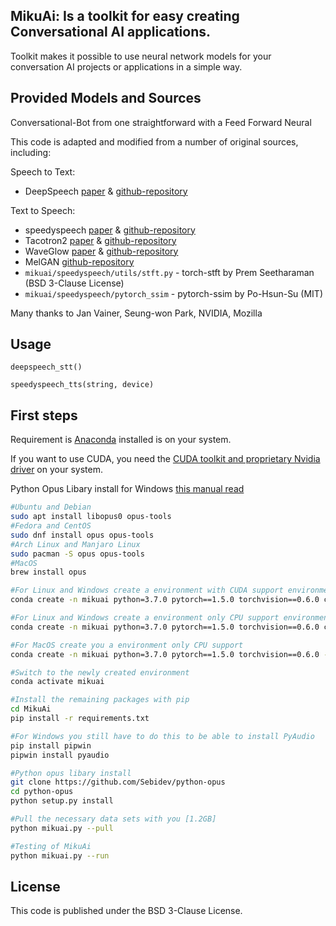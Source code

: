 MikuAi: Is a toolkit for easy creating Conversational AI applications.
-------------
Toolkit makes it possible to use neural network models for your conversation AI projects or applications in a simple way.

## Provided Models and Sources

Conversational-Bot from one straightforward with a Feed Forward Neural 

This code is adapted and modified from a number of original sources, including:

Speech to Text:
* DeepSpeech [paper](https://arxiv.org/abs/1412.5567) & [github-repository](https://github.com/mozilla/DeepSpeech)

Text to Speech:
* speedyspeech [paper](https://arxiv.org/abs/2008.03802) & [github-repository](https://github.com/janvainer/speedyspeech)
* Tacotron2 [paper](https://arxiv.org/abs/1712.05884) & [github-repository](https://github.com/NVIDIA/DeepLearningExamples/tree/master/PyTorch/SpeechSynthesis/Tacotron2)
* WaveGlow [paper](https://arxiv.org/abs/1811.00002) & [github-repository](https://github.com/NVIDIA/waveglow)
* MelGAN [github-repository](https://github.com/seungwonpark/melgan)
* ```mikuai/speedyspeech/utils/stft.py``` - torch-stft by Prem Seetharaman (BSD 3-Clause License)
* ```mikuai/speedyspeech/pytorch_ssim``` - pytorch-ssim by Po-Hsun-Su (MIT)

Many thanks to Jan Vainer, Seung-won Park, NVIDIA, Mozilla

## Usage
```deepspeech_stt()```

```speedyspeech_tts(string, device)```

## First steps

Requirement is [Anaconda](https://www.anaconda.com/) installed is on your system.

If you want to use CUDA, you need the [CUDA toolkit and proprietary Nvidia driver](https://developer.nvidia.com/cuda-downloads) on your system.

Python Opus Libary install for Windows [this manual read](https://github.com/discordrb/discordrb/wiki/Installing-libopus)
```bash
#Ubuntu and Debian
sudo apt install libopus0 opus-tools
#Fedora and CentOS
sudo dnf install opus opus-tools
#Arch Linux and Manjaro Linux
sudo pacman -S opus opus-tools
#MacOS
brew install opus

#For Linux and Windows create a environment with CUDA support environment
conda create -n mikuai python=3.7.0 pytorch==1.5.0 torchvision==0.6.0 cudatoolkit=10.2 -c pytorch

#For Linux and Windows create a environment only CPU support environment
conda create -n mikuai python=3.7.0 pytorch==1.5.0 torchvision==0.6.0 cpuonly -c pytorch

#For MacOS create you a environment only CPU support
conda create -n mikuai python=3.7.0 pytorch==1.5.0 torchvision==0.6.0 -c pytorch

#Switch to the newly created environment
conda activate mikuai

#Install the remaining packages with pip
cd MikuAi
pip install -r requirements.txt

#For Windows you still have to do this to be able to install PyAudio
pip install pipwin
pipwin install pyaudio

#Python opus libary install
git clone https://github.com/Sebidev/python-opus
cd python-opus
python setup.py install

#Pull the necessary data sets with you [1.2GB]
python mikuai.py --pull

#Testing of MikuAi
python mikuai.py --run
```

## License
This code is published under the BSD 3-Clause License.
